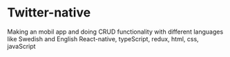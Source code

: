 ﻿# Twitter-native
Making an mobil app and doing CRUD functionality with different languages like Swedish and English 
React-native, typeScript, redux, html, css, javaScript
